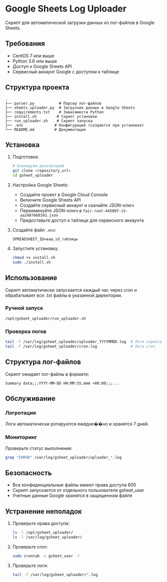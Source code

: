 # Google Sheets Log Uploader

Скрипт для автоматической загрузки данных из лог-файлов в Google Sheets.

## Требования

- CentOS 7 или выше
- Python 3.6 или выше
- Доступ к Google Sheets API
- Сервисный аккаунт Google с доступом к таблице

## Структура проекта

```
.
├── parser.py           # Парсер лог-файлов
├── sheets_uploader.py  # Загрузчик данных в Google Sheets
├── requirements.txt    # Зависимости Python
├── install.sh         # Скрипт установки
├── run_uploader.sh    # Скрипт запуска
├── .env              # Конфигурация (создается при установке)
└── README.md         # Документация
```

## Установка

1. Подготовка:
   ```bash
   # Клонируем репозиторий
   git clone <repository_url>
   cd gsheet_uploader
   ```

2. Настройка Google Sheets:
   - Создайте проект в Google Cloud Console
   - Включите Google Sheets API
   - Создайте сервисный аккаунт и скачайте JSON-ключ
   - Переименуйте JSON-ключ в `fair-root-445807-i5-aa2407460343.json`
   - Предоставьте доступ к таблице для сервисного аккаунта

3. Создайте файл `.env`:
   ```
   SPREADSHEET_ID=ваш_id_таблицы
   ```

4. Запустите установку:
   ```bash
   chmod +x install.sh
   sudo ./install.sh
   ```

## Использование

Скрипт автоматически запускается каждый час через cron и обрабатывает все .txt файлы в указанной директории.

### Ручной запуск

```bash
/opt/gsheet_uploader/run_uploader.sh
```

### Проверка логов

```bash
tail -f /var/log/gsheet_uploader/uploader_YYYYMMDD.log  # Логи скрипта
tail -f /var/log/gsheet_uploader/cron.log               # Логи cron
```

## Структура лог-файлов

Скрипт ожидает лог-файлы в формате:
```
Summary data;;;YYYY-MM-DD HH:MM:SS.mmm +00:00;;;...
```

## Обслуживание

### Логротация

Логи автоматически ротируются ежедне��но и хранятся 7 дней.

### Мониторинг

Проверьте статус выполнения:
```bash
grep "ERROR" /var/log/gsheet_uploader/uploader_*.log
```

## Безопасность

- Все конфиденциальные файлы имеют права доступа 600
- Скрипт запускается от отдельного пользователя gsheet_user
- Учетные данные Google хранятся в защищенном файле

## Устранение неполадок

1. Проверьте права доступа:
   ```bash
   ls -l /opt/gsheet_uploader/
   ls -l /var/log/gsheet_uploader/
   ```

2. Проверьте cron:
   ```bash
   sudo crontab -u gsheet_user -l
   ```

3. Проверьте логи:
   ```bash
   tail -f /var/log/gsheet_uploader/*.log
   ``` 